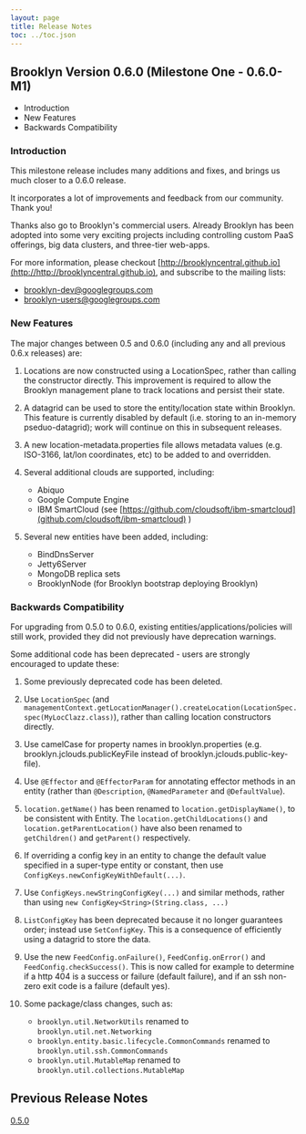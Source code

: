 ```yaml
---
layout: page
title: Release Notes
toc: ../toc.json
---
```


## Brooklyn Version 0.6.0 (Milestone One - 0.6.0-M1)

* Introduction
* New Features
* Backwards Compatibility

### Introduction

This milestone release includes many additions and fixes, and brings us much closer to a 0.6.0 release.

It incorporates a lot of improvements and feedback from our community. Thank you!

Thanks also go to Brooklyn's commercial users. Already Brooklyn has been adopted into some very exciting projects including controlling custom PaaS offerings, big data clusters, and three-tier web-apps.

For more information, please checkout [http://brooklyncentral.github.io](http://http://brooklyncentral.github.io), and subscribe to the mailing lists:

* [brooklyn-dev@googlegroups.com](http://groups.google.com/group/brooklyn-dev)
* [brooklyn-users@googlegroups.com](http://groups.google.com/group/brooklyn-users)

 
### New Features

The major changes between 0.5 and 0.6.0 (including any and all previous 0.6.x releases) are:

1. Locations are now constructed using a LocationSpec, rather than calling the constructor directly. This improvement is required to allow the Brooklyn management plane to track locations and persist their state.

2. A datagrid can be used to store the entity/location state within Brooklyn. This feature is currently disabled by default (i.e. storing to an in-memory pseduo-datagrid); work will continue on this in subsequent releases.

3. A new location-metadata.properties file allows metadata values (e.g. ISO-3166, lat/lon coordinates, etc) to be added to and overridden.

4. Several additional clouds are supported, including:
	* Abiquo
	* Google Compute Engine 
	* IBM SmartCloud (see [https://github.com/cloudsoft/ibm-smartcloud](github.com/cloudsoft/ibm-smartcloud) 
)

5. Several new entities have been added, including:
	* BindDnsServer
	* Jetty6Server
	* MongoDB replica sets
	* BrooklynNode (for Brooklyn bootstrap deploying Brooklyn)


### Backwards Compatibility

For upgrading from 0.5.0 to 0.6.0, existing entities/applications/policies will still work, provided they did not previously have deprecation warnings.

Some additional code has been deprecated - users are strongly encouraged to update these:

1. Some previously deprecated code has been deleted.

2. Use `LocationSpec` (and `managementContext.getLocationManager().createLocation(LocationSpec.spec(MyLocClazz.class)`), rather than calling location constructors directly.

3. Use camelCase for property names in brooklyn.properties (e.g. brooklyn.jclouds.publicKeyFile instead of brooklyn.jclouds.public-key-file).

4. Use `@Effector` and `@EffectorParam` for annotating effector methods in an entity (rather than `@Description`, `@NamedParameter` and `@DefaultValue`).

5. `location.getName()` has been renamed to `location.getDisplayName()`, to be consistent with Entity. The `location.getChildLocations()` and `location.getParentLocation()` have also been renamed to `getChildren()` and `getParent()` respectively.

6. If overriding a config key in an entity to change the default value specified in a super-type entity or constant, then use `ConfigKeys.newConfigKeyWithDefault(...)`.

7. Use `ConfigKeys.newStringConfigKey(...)` and similar methods, rather than using `new ConfigKey<String>(String.class, ...)`

8. `ListConfigKey` has been deprecated because it no longer guarantees order; instead use `SetConfigKey`. This is a consequence of efficiently using a datagrid to store the data.

9. Use the new `FeedConfig.onFailure()`, `FeedConfig.onError()` and `FeedConfig.checkSuccess()`. This is now called for example to determine if a http 404 is a success or failure (default failure), and if an ssh non-zero exit code is a failure (default yes).

10. Some package/class changes, such as:
	* `brooklyn.util.NetworkUtils` renamed to `brooklyn.util.net.Networking`  
	* `brooklyn.entity.basic.lifecycle.CommonCommands` renamed to `brooklyn.util.ssh.CommonCommands`  
	* `brooklyn.util.MutableMap` renamed to `brooklyn.util.collections.MutableMap`  


## Previous Release Notes

[0.5.0](http://brooklyncentral.github.io/v/0.5.0/start/release-notes.html) 

